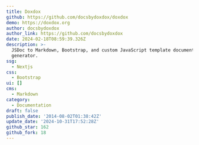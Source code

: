 ```yaml
---
title: Doxdox
github: https://github.com/docsbydoxdox/doxdox
demo: https://doxdox.org
author: docsbydoxdox
author_link: https://github.com/docsbydoxdox
date: 2024-02-18T08:59:39.326Z
description: >-
  JSDoc to Markdown, Bootstrap, and custom JavaScript template documentation
  generator.
ssg:
  - Nextjs
css:
  - Bootstrap
ui: []
cms:
  - Markdown
category:
  - Documentation
draft: false
publish_date: '2014-08-02T01:38:42Z'
update_date: '2024-10-31T17:52:28Z'
github_star: 162
github_fork: 18
---
```

